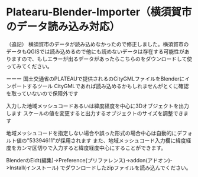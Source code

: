 # Platearu-Blender-Importer（横須賀市のデータ読み込み対応）

（追記）
横須賀市のデータが読み込めなかったので修正しました。横須賀市のデータもQGISでは読み込めるので他にも読めないデータは存在する可能性がありますので、もしエラーが出るデータがあったらこちらのをダウンロードして使ってみてください。

ーーー
国土交通省のPLATEAUで提供されるのCityGMLファイルをBlenderにインポートするツール
CityGMLであれば読み込めるかもしれませんがとくに確認を取っていないので保障外です

入力した地域メッシュコードあるいは緯度経度を中心に3Dオブジェクトを出力します
スケールの値を変更すると出力するオブジェクトのサイズを調整できます

地域メッシュコードを指定しない場合や誤った形式の場合中心は自動的にデフォルト値の"53394611"が採用されます
また、地域メッシュコード入力欄に緯度経度をカンマ区切りで入力すると緯度経度中心にすることができます。

BlenderのEidt(編集)->Preference(プリファレンス)->addon(アドオン)->Install(インストール)
でダウンロードしたzipファイルを読み込んでください。


